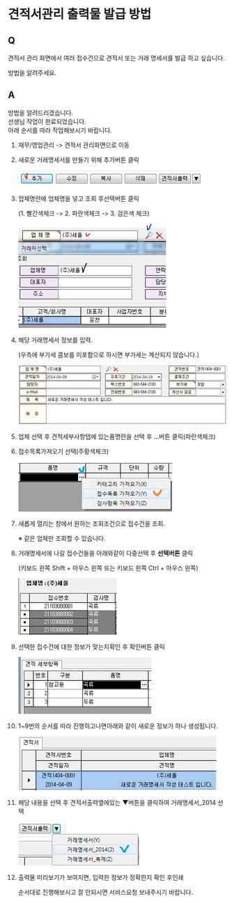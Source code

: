 # 견적서관리 출력물 발급 방법

## Q

견적서 관리 화면에서 여러 접수건으로 견적서 또는 거래 명세서를 발급 하고 싶습니다.

방법을 알려주세요.

## A

방법을 알려드리겠습니다.  
선생님 작업이 완료되었습니다.  
아래 순서를 따라 작업해보시기 바랍니다.

1. 재무/영업관리 -&gt; 견적서 관리화면으로 이동  
2. 새로운 거래명세서를 만들기 위해 추가버튼 클릭  

   ![](../.gitbook/assets/01%20%286%29.png)

3. 업체명란에 업체명을 넣고 조회 후선택버튼 클릭  

   \(1. 빨간색체크 -&gt; 2. 파란색체크 -&gt; 3. 검은색 체크\)  

   ![](../.gitbook/assets/02%20%282%29.png)

4. 해당 거래명세서 정보를 입력.  

   \(우측에 부가세 콤보를 미포함으로 하시면 부가세는 계산되지 않습니다.\)  

   ![](../.gitbook/assets/03%20%281%29.png)

5. 업체 선택 후 견적세부사항탭에 있는품명란을 선택 후 ...버튼 클릭\(파란색체크\)  
6. 접수목록가져오기 선택\(주황색체크\)  

   ![](../.gitbook/assets/04%20%2810%29.png)

7. 새롭게 열리는 창에서 원하는 조회조건으로 접수건을 조회.  

   ※ 같은 업체만 조회할 수 있습니다.  

8. 거래명세서에 나갈 접수건들을 아래와같이 다중선택 후 **선택버튼** 클릭  

   \(키보드 왼쪽 Shift +  마우스 왼쪽 또는 키보드 왼쪽 Ctrl +  마우스 왼쪽\)  

   ![](../.gitbook/assets/05%20%2810%29.png)

9. 선택한 접수건에 대한 정보가 맞는지확인 후 확인버튼 클릭  

   ![](../.gitbook/assets/06%20%2811%29.png)

10. 1~9번의 순서를 따라 진행하고나면아래와 같이 새로운 정보가 하나 생성됩니다.  

    ![](../.gitbook/assets/07%20%282%29.png)

11. 해당 내용을 선택 후 견적서출력옆에있는 ▼버튼을 클릭하여 거래명세서\_2014 선택  

    ![](../.gitbook/assets/08%20%2811%29.png)

12. 출력물 미리보기가 보여지면, 입력한 정보가 정확한지 확인 후인쇄  

    순서대로 진행해보시고 잘 안되시면 서비스요청 보내주시기 바랍니다.  

